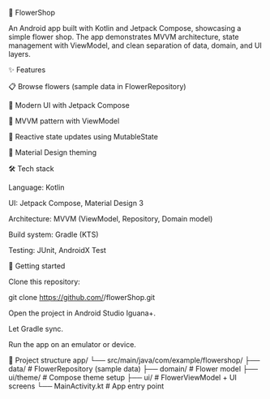 🌸 FlowerShop

An Android app built with Kotlin and Jetpack Compose, showcasing a simple flower shop. The app demonstrates MVVM architecture, state management with ViewModel, and clean separation of data, domain, and UI layers.

✨ Features

📋 Browse flowers (sample data in FlowerRepository)

🎨 Modern UI with Jetpack Compose

🧩 MVVM pattern with ViewModel

🔄 Reactive state updates using MutableState

📱 Material Design theming

🛠️ Tech stack

Language: Kotlin

UI: Jetpack Compose, Material Design 3

Architecture: MVVM (ViewModel, Repository, Domain model)

Build system: Gradle (KTS)

Testing: JUnit, AndroidX Test

🚀 Getting started

Clone this repository:

git clone https://github.com/<your-username>/flowerShop.git


Open the project in Android Studio Iguana+.

Let Gradle sync.

Run the app on an emulator or device.

📂 Project structure
app/
 └── src/main/java/com/example/flowershop/
     ├── data/           # FlowerRepository (sample data)
     ├── domain/         # Flower model
     ├── ui/theme/       # Compose theme setup
     ├── ui/             # FlowerViewModel + UI screens
     └── MainActivity.kt # App entry point
